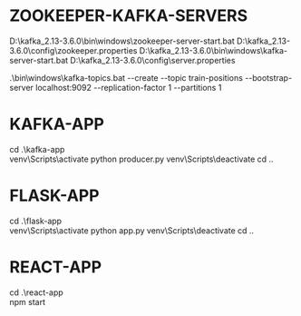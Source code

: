 # ZOOKEEPER-KAFKA-SERVERS
D:\kafka_2.13-3.6.0\bin\windows\zookeeper-server-start.bat D:\kafka_2.13-3.6.0\config\zookeeper.properties
D:\kafka_2.13-3.6.0\bin\windows\kafka-server-start.bat  D:\kafka_2.13-3.6.0\config\server.properties

.\bin\windows\kafka-topics.bat --create --topic train-positions --bootstrap-server localhost:9092 --replication-factor 1 --partitions 1

# KAFKA-APP
cd .\kafka-app\
venv\Scripts\activate
python producer.py
venv\Scripts\deactivate
cd ..

# FLASK-APP
cd .\flask-app\
venv\Scripts\activate
python app.py
venv\Scripts\deactivate
cd ..

# REACT-APP
cd .\react-app\
npm start